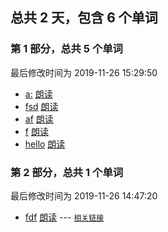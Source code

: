 ## 总共 **2** 天，包含 **6** 个单词

### 第 **1** 部分，总共 **5** 个单词
最后修改时间为 2019-11-26 15:29:50
+ [a:](https://translate.google.cn/#view=home&op=translate&sl=en&tl=zh-CN&text=a:)    [朗读](https://translate.google.cn/translate_tts?ie=UTF-8&q=a:&tl=en&total=1&idx=0&textlen=5&tk=473558.103757&client=webapp&prev=input)
+ [fsd](https://translate.google.cn/#view=home&op=translate&sl=en&tl=zh-CN&text=fsd)    [朗读](https://translate.google.cn/translate_tts?ie=UTF-8&q=fsd&tl=en&total=1&idx=0&textlen=5&tk=473558.103757&client=webapp&prev=input)
+ [af](https://translate.google.cn/#view=home&op=translate&sl=en&tl=zh-CN&text=af)    [朗读](https://translate.google.cn/translate_tts?ie=UTF-8&q=af&tl=en&total=1&idx=0&textlen=5&tk=473558.103757&client=webapp&prev=input)
+ [f](https://translate.google.cn/#view=home&op=translate&sl=en&tl=zh-CN&text=f)    [朗读](https://translate.google.cn/translate_tts?ie=UTF-8&q=f&tl=en&total=1&idx=0&textlen=5&tk=473558.103757&client=webapp&prev=input)
+ [hello](https://translate.google.cn/#view=home&op=translate&sl=en&tl=zh-CN&text=hello)    [朗读](https://translate.google.cn/translate_tts?ie=UTF-8&q=hello&tl=en&total=1&idx=0&textlen=5&tk=473558.103757&client=webapp&prev=input)


### 第 **2** 部分，总共 **1** 个单词
最后修改时间为 2019-11-26 14:47:20
+ [fdf](https://translate.google.cn/#view=home&op=translate&sl=en&tl=zh-CN&text=fdf)    [朗读](https://translate.google.cn/translate_tts?ie=UTF-8&q=fdf&tl=en&total=1&idx=0&textlen=5&tk=473558.103757&client=webapp&prev=input) --- [`相关链接`](121)


